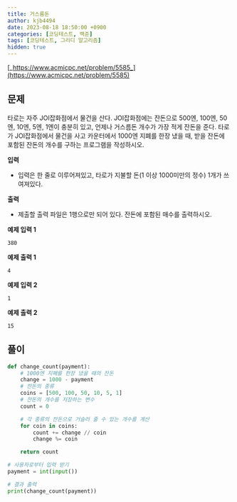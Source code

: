 ```yaml
---
title: 거스름돈
author: kjb4494
date: 2023-08-18 18:50:00 +0900
categories: [코딩테스트, 백준]
tags: [코딩테스트, 그리디 알고리즘]
hidden: true
---
```


[_https://www.acmicpc.net/problem/5585_](https://www.acmicpc.net/problem/5585)

## 문제

타로는 자주 JOI잡화점에서 물건을 산다. JOI잡화점에는 잔돈으로 500엔, 100엔, 50엔, 10엔, 5엔, 1엔이 충분히 있고, 언제나 거스름돈 개수가 가장 적게 잔돈을 준다. 타로가 JOI잡화점에서 물건을 사고 카운터에서 1000엔 지폐를 한장 냈을 때, 받을 잔돈에 포함된 잔돈의 개수를 구하는 프로그램을 작성하시오.

**입력**

- 입력은 한 줄로 이루어져있고, 타로가 지불할 돈(1 이상 1000미만의 정수) 1개가 쓰여져있다.

**출력**

- 제출할 출력 파일은 1행으로만 되어 있다. 잔돈에 포함된 매수를 출력하시오.

**예제 입력 1**

```
380
```

**예제 출력 1**

```
4
```

**예제 입력 2**

```
1
```

**예제 출력 2**

```
15
```

## 풀이

```python
def change_count(payment):
    # 1000엔 지폐를 한장 냈을 때의 잔돈
    change = 1000 - payment
    # 잔돈의 종류
    coins = [500, 100, 50, 10, 5, 1]
    # 잔돈의 개수를 저장하는 변수
    count = 0

    # 각 종류의 잔돈으로 거슬러 줄 수 있는 개수를 계산
    for coin in coins:
        count += change // coin
        change %= coin

    return count

# 사용자로부터 입력 받기
payment = int(input())

# 결과 출력
print(change_count(payment))
```
